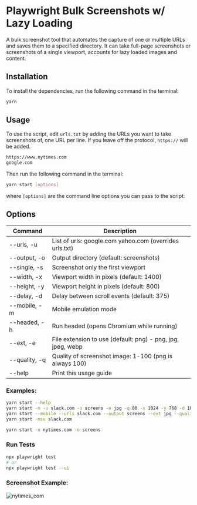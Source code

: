 # Playwright Bulk Screenshots w/ Lazy Loading

A bulk screenshot tool that automates the capture of one or multiple URLs and saves them to a specified directory. It can take full-page screenshots or screenshots of a single viewport, accounts for lazy loaded images and content.

## Installation

To install the dependencies, run the following command in the terminal:

```bash
yarn
```

## Usage

To use the script, edit `urls.txt` by adding the URLs you want to take screenshots of, one URL per line. If you leave off the protocol, `https://` will be added.

```bash
https://www.nytimes.com
google.com
```

Then run the following command in the terminal:

```bash
yarn start [options]
```

where `[options]` are the command line options you can pass to the script:

## Options

| Command       | Description                                                 |
| ------------- | ----------------------------------------------------------- |
| --urls, -u    | List of urls: google.com yahoo.com (overrides urls.txt)     |
| --output, -o  | Output directory (default: screenshots)                     |
| --single, -s  | Screenshot only the first viewport                          |
| --width, -x   | Viewport width in pixels (default: 1400)                    |
| --height, -y  | Viewport height in pixels (default: 800)                    |
| --delay, -d   | Delay between scroll events (default: 375)                  |
| --mobile, -m  | Mobile emulation mode                                       |
| --headed, -h  | Run headed (opens Chromium while running)                   |
| --ext, -e     | File extension to use (default: png) - png, jpg, jpeg, webp |
| --quality, -q | Quality of screenshot image: 1-100 (png is always 100)      |
| --help        | Print this usage guide                                      |

### Examples:

```bash
yarn start --help
yarn start -m -u slack.com -o screens -e jpg -q 80 -x 1024 -y 768 -d 100
yarn start --mobile --urls slack.com --output screens --ext jpg --quality 80 --width 1024 --height 768 --delay 100
yarn start -msu slack.com
```

```bash
yarn start -u nytimes.com -o screens
```

### Run Tests

```bash
npx playwright test
# or
npx playwright test --ui
```

### Screenshot Example:

![nytimes_com](https://user-images.githubusercontent.com/490988/227745739-626f2413-3315-4c06-a1b5-8c2779c8347f.jpg)
